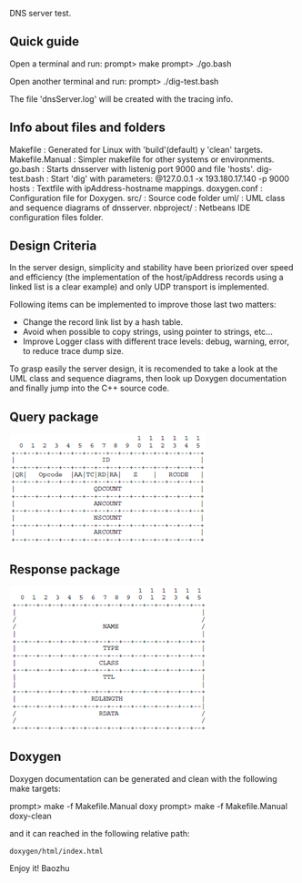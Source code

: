 DNS server  test.

Quick guide
-----------

Open a terminal and run:
prompt> make
prompt> ./go.bash

Open another terminal and run:
prompt> ./dig-test.bash

The file 'dnsServer.log' will be created with the tracing info.


Info about files and folders
----------------------------

Makefile : Generated for Linux with 'build'(default) y 'clean' targets.
Makefile.Manual : Simpler makefile for other systems or environments.
go.bash : Starts dnsserver with listenig port 9000 and file 'hosts'.
dig-test.bash : Start 'dig' with parameters: @127.0.0.1 -x 193.180.17.140 -p 9000
hosts : Textfile with ipAddress-hostname mappings.
doxygen.conf : Configuration file for Doxygen.
src/ : Source code folder
uml/ : UML class and sequence diagrams of dnsserver.
nbproject/ : Netbeans IDE configuration files folder.


Design Criteria
---------------

In the server design, simplicity and stability have been priorized over speed and
efficiency (the implementation of the host/ipAddress records using a linked list
is a clear example) and only UDP transport is implemented.

Following items can be implemented to improve those last two matters:

 - Change the record link list by a hash table.
 - Avoid when possible to copy strings, using pointer to strings, etc...
 - Improve Logger class with different trace levels: debug, warning, error, to
   reduce trace dump size.

To grasp easily the server design, it is recomended to take a look at the UML
class and sequence diagrams, then look up Doxygen documentation and finally
jump into the C++ source code.

Query package
-----------------------
![](https://github.com/respeaker/FasterConfig/blob/master/pic/query.png)

Response package
----------------------
![](https://github.com/respeaker/FasterConfig/blob/master/pic/response.png)

Doxygen 
-----------------------

Doxygen documentation can be generated and clean with the following make targets:

prompt> make -f Makefile.Manual doxy
prompt> make -f Makefile.Manual doxy-clean

and it can reached in the following relative path:

    doxygen/html/index.html

Enjoy it!
Baozhu


